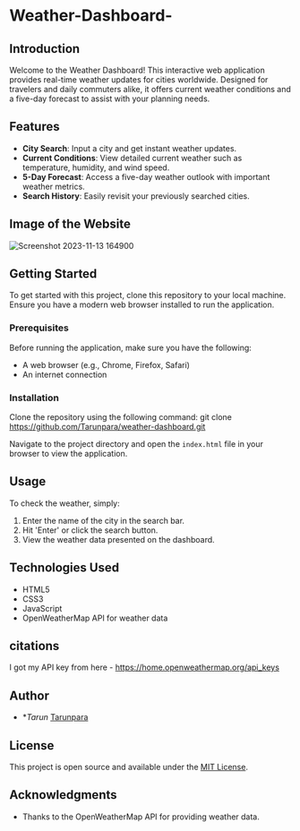 # Weather-Dashboard-

## Introduction
Welcome to the Weather Dashboard! This interactive web application provides real-time weather updates for cities worldwide. Designed for travelers and daily commuters alike, it offers current weather conditions and a five-day forecast to assist with your planning needs.

## Features
- **City Search**: Input a city and get instant weather updates.
- **Current Conditions**: View detailed current weather such as temperature, humidity, and wind speed.
- **5-Day Forecast**: Access a five-day weather outlook with important weather metrics.
- **Search History**: Easily revisit your previously searched cities.

## Image of the Website 
![Screenshot 2023-11-13 164900](https://github.com/TarunPara/Weather-Dashboard-/assets/134483509/2588b76a-2caa-44aa-a071-91d3e1a01b77)


## Getting Started
To get started with this project, clone this repository to your local machine. Ensure you have a modern web browser installed to run the application.

### Prerequisites
Before running the application, make sure you have the following:
- A web browser (e.g., Chrome, Firefox, Safari)
- An internet connection

### Installation
Clone the repository using the following command:
git clone https://github.com/Tarunpara/weather-dashboard.git

Navigate to the project directory and open the `index.html` file in your browser to view the application.

## Usage
To check the weather, simply:
1. Enter the name of the city in the search bar.
2. Hit 'Enter' or click the search button.
3. View the weather data presented on the dashboard.

## Technologies Used
- HTML5
- CSS3
- JavaScript
- OpenWeatherMap API for weather data

## citations 
I got my API key from here - https://home.openweathermap.org/api_keys

## Author
- **Tarun* [Tarunpara](https://github.com/Tarunpara)

## License
This project is open source and available under the [MIT License](LICENSE).

## Acknowledgments
- Thanks to the OpenWeatherMap API for providing weather data.
